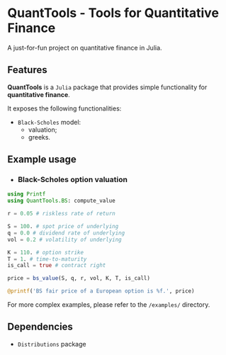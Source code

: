 # QuantTools - Tools for Quantitative Finance

A just-for-fun project on quantitative finance in Julia.

## Features

**QuantTools** is a `Julia` package that provides simple functionality for **quantitative finance**.

It exposes the following functionalities:
- `Black-Scholes` model:
    - valuation;
    - greeks.

## Example usage

- ### Black-Scholes option valuation
```Julia
using Printf
using QuantTools.BS: compute_value

r = 0.05 # riskless rate of return

S = 100. # spot price of underlying
q = 0.0 # dividend rate of underlying
vol = 0.2 # volatility of underlying

K = 110. # option strike
T = 1. # time-to-maturity
is_call = true # contract right

price = bs_value(S, q, r, vol, K, T, is_call)

@printf('BS fair price of a European option is %f.', price)
```

For more complex examples, please refer to the `/examples/` directory. 

## Dependencies

- `Distributions` package
